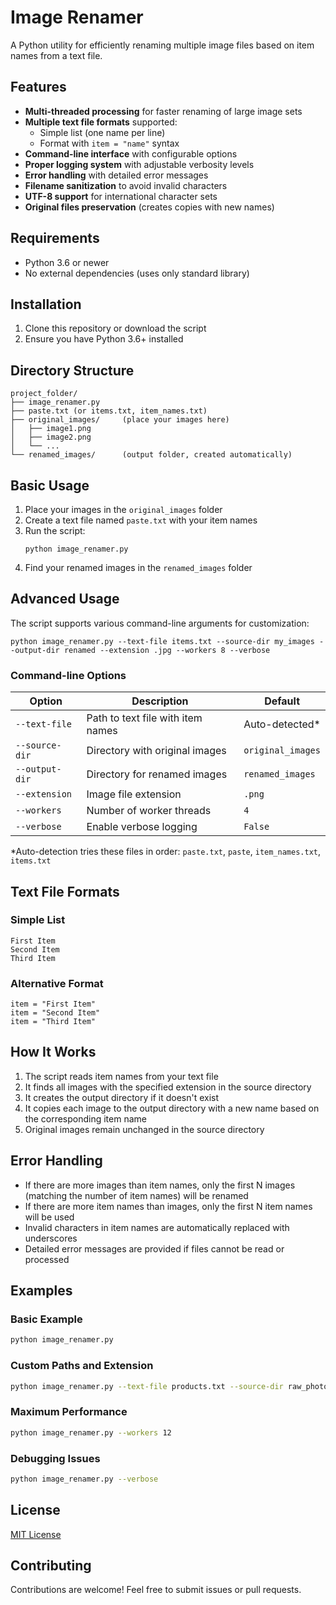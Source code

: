 # Image Renamer

A Python utility for efficiently renaming multiple image files based on item names from a text file.

## Features

- **Multi-threaded processing** for faster renaming of large image sets
- **Multiple text file formats** supported:
  - Simple list (one name per line)
  - Format with `item = "name"` syntax
- **Command-line interface** with configurable options
- **Proper logging system** with adjustable verbosity levels
- **Error handling** with detailed error messages
- **Filename sanitization** to avoid invalid characters
- **UTF-8 support** for international character sets
- **Original files preservation** (creates copies with new names)

## Requirements

- Python 3.6 or newer
- No external dependencies (uses only standard library)

## Installation

1. Clone this repository or download the script
2. Ensure you have Python 3.6+ installed

## Directory Structure

```
project_folder/
├── image_renamer.py
├── paste.txt (or items.txt, item_names.txt)
├── original_images/     (place your images here)
│   ├── image1.png
│   ├── image2.png
│   └── ...
└── renamed_images/      (output folder, created automatically)
```

## Basic Usage

1. Place your images in the `original_images` folder
2. Create a text file named `paste.txt` with your item names
3. Run the script:
   ```
   python image_renamer.py
   ```
4. Find your renamed images in the `renamed_images` folder

## Advanced Usage

The script supports various command-line arguments for customization:

```
python image_renamer.py --text-file items.txt --source-dir my_images --output-dir renamed --extension .jpg --workers 8 --verbose
```

### Command-line Options

| Option | Description | Default |
|--------|-------------|---------|
| `--text-file` | Path to text file with item names | Auto-detected* |
| `--source-dir` | Directory with original images | `original_images` |
| `--output-dir` | Directory for renamed images | `renamed_images` |
| `--extension` | Image file extension | `.png` |
| `--workers` | Number of worker threads | `4` |
| `--verbose` | Enable verbose logging | `False` |

*Auto-detection tries these files in order: `paste.txt`, `paste`, `item_names.txt`, `items.txt`

## Text File Formats

### Simple List
```
First Item
Second Item
Third Item
```

### Alternative Format
```
item = "First Item"
item = "Second Item"
item = "Third Item"
```

## How It Works

1. The script reads item names from your text file
2. It finds all images with the specified extension in the source directory
3. It creates the output directory if it doesn't exist
4. It copies each image to the output directory with a new name based on the corresponding item name
5. Original images remain unchanged in the source directory

## Error Handling

- If there are more images than item names, only the first N images (matching the number of item names) will be renamed
- If there are more item names than images, only the first N item names will be used
- Invalid characters in item names are automatically replaced with underscores
- Detailed error messages are provided if files cannot be read or processed

## Examples

### Basic Example
```bash
python image_renamer.py
```

### Custom Paths and Extension
```bash
python image_renamer.py --text-file products.txt --source-dir raw_photos --output-dir processed --extension .jpg
```

### Maximum Performance
```bash
python image_renamer.py --workers 12
```

### Debugging Issues
```bash
python image_renamer.py --verbose
```

## License

[MIT License](LICENSE)

## Contributing

Contributions are welcome! Feel free to submit issues or pull requests.